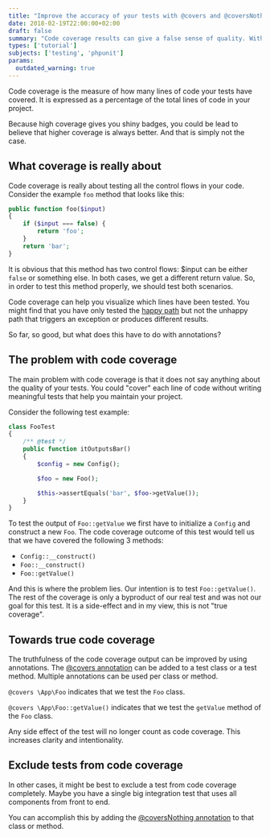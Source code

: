```yaml
---
title: "Improve the accuracy of your tests with @covers and @coversNothing annotations"
date: 2018-02-19T22:00:00+02:00
draft: false
summary: "Code coverage results can give a false sense of quality. With the `@covers` and `@coversNothing` annotations, you can better express the intention of your test. This leads to better code coverage results that truly reflect the coverage of your tests."
types: ['tutorial']
subjects: ['testing', 'phpunit']
params:
  outdated_warning: true
---
```

Code coverage is the measure of how many lines of code your tests have covered. It is expressed as a percentage of the total lines of code in your project.

Because high coverage gives you shiny badges, you could be lead to believe that higher coverage is always better. And that is simply not the case.

## What coverage is really about

Code coverage is really about testing all the control flows in your code. Consider the example `foo` method that looks like this:

```php
public function foo($input)
{
    if ($input === false) {
        return 'foo';
    }
    return 'bar';
}
```

It is obvious that this method has two control flows: $input can be either `false` or something else. In both cases, we get a different return value. So, in order to test this method properly, we should test both scenarios.

Code coverage can help you visualize which lines have been tested. You might find that you have only tested the [happy path](https://en.wikipedia.org/wiki/Happy_path) but not the unhappy path that triggers an exception or produces different results.

So far, so good, but what does this have to do with annotations?

## The problem with code coverage

The main problem with code coverage is that it does not say anything about the quality of your tests. You could "cover" each line of code without writing meaningful tests that help you maintain your project.

Consider the following test example:

```php
class FooTest 
{
    /** @test */
    public function itOutputsBar()
    {
        $config = new Config();

        $foo = new Foo();

        $this->assertEquals('bar', $foo->getValue());
    }
}
```

To test the output of `Foo::getValue` we first have to initialize a `Config` and construct a new `Foo`. The code coverage outcome of this test would tell us that we have covered the following 3 methods:

* `Config::__construct()`
* `Foo::__construct()`
* `Foo::getValue()`

And this is where the problem lies. Our intention is to test `Foo::getValue()`. The rest of the coverage is only a byproduct of our real test and was not our goal for this test. It is a side-effect and in my view, this is not "true coverage".

## Towards true code coverage

The truthfulness of the code coverage output can be improved by using annotations. The [@covers annotation](https://phpunit.de/manual/current/en/appendixes.annotations.html#appendixes.annotations.covers) can be added to a test class or a test method. Multiple annotations can be used per class or method.

`@covers \App\Foo` indicates that we test the `Foo` class.

`@covers \App\Foo::getValue()` indicates that we test the `getValue` method of the `Foo` class.

Any side effect of the test will no longer count as code coverage. This increases clarity and intentionality.

## Exclude tests from code coverage

In other cases, it might be best to exclude a test from code coverage completely. Maybe you have a single big integration test that uses all components from front to end.

You can accomplish this by adding the [@coversNothing annotation](https://phpunit.de/manual/current/en/appendixes.annotations.html#appendixes.annotations.coversNothing) to that class or method.